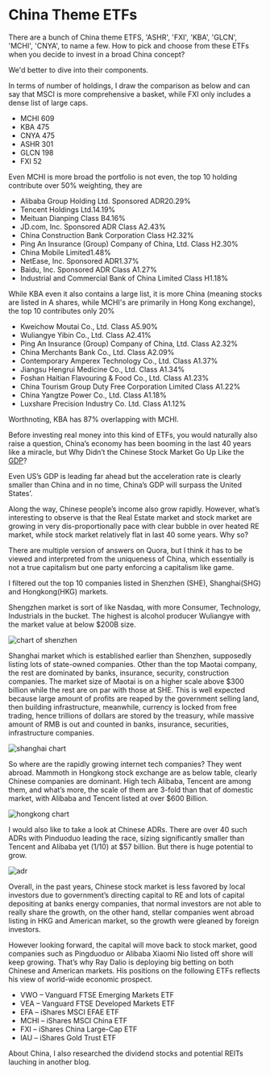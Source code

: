 # China Theme ETFs

There are a bunch of China theme ETFS, 'ASHR', 'FXI', 'KBA', 'GLCN', 'MCHI', 'CNYA', to name a few. How to pick and choose from these ETFs when you decide to invest in a broad China concept?

We'd better to dive into their components. 

In terms of number of holdings, I draw the comparison as below and can say that MSCI is more comprehensive a basket, while FXI only includes a dense list of large caps. 
- MCHI    609
- KBA     475
- CNYA    475
- ASHR    301
- GLCN    198
- FXI      52

Even MCHI is more broad the portfolio is not even, the top 10 holding contribute over 50% weighting, they are
- Alibaba Group Holding Ltd. Sponsored ADR20.29%
- Tencent Holdings Ltd.14.19%
- Meituan Dianping Class B4.16%
- JD.com, Inc. Sponsored ADR Class A2.43%
- China Construction Bank Corporation Class H2.32%
- Ping An Insurance (Group) Company of China, Ltd. Class H2.30%
- China Mobile Limited1.48%
- NetEase, Inc. Sponsored ADR1.37%
- Baidu, Inc. Sponsored ADR Class A1.27%
- Industrial and Commercial Bank of China Limited Class H1.18%

While KBA even it also contains a large list, it is more China (meaning stocks are listed in A shares, while MCHI's are primarily in Hong Kong exchange), the top 10 contributes only 20%
- Kweichow Moutai Co., Ltd. Class A5.90%
- Wuliangye Yibin Co., Ltd. Class A2.41%
- Ping An Insurance (Group) Company of China, Ltd. Class A2.32%
- China Merchants Bank Co., Ltd. Class A2.09%
- Contemporary Amperex Technology Co., Ltd. Class A1.37%
- Jiangsu Hengrui Medicine Co., Ltd. Class A1.34%
- Foshan Haitian Flavouring & Food Co., Ltd. Class A1.23%
- China Tourism Group Duty Free Corporation Limited Class A1.22%
- China Yangtze Power Co., Ltd. Class A1.18%
- Luxshare Precision Industry Co. Ltd. Class A1.12%

Worthnoting, KBA has 87% overlapping with MCHI.

Before investing real money into this kind of ETFs, you would naturally also raise a question, China’s economy has been booming in the last 40 years like a miracle, but Why Didn’t the Chinese Stock Market Go Up Like the [GDP](https://ourworldindata.org/grapher/average-real-gdp-per-capita-across-countries-and-regions)?

Even US’s GDP is leading far ahead but the acceleration rate is clearly smaller than China and in no time, China’s GDP will surpass the United States’.

Along the way, Chinese people’s income also grow rapidly. However, what’s interesting to observe is that the Real Estate market and stock market are growing in very dis-proportionally pace with clear bubble in over heated RE market, while stock market relatively flat in last 40 some years. Why so?

There are multiple version of answers on Quora, but I think it has to be viewed and interpreted from the uniqueness of China, which essentially is not a true capitalism but one party enforcing a capitalism like game.

I filtered out the top 10 companies listed in Shenzhen (SHE), Shanghai(SHG) and Hongkong(HKG) markets.

Shengzhen market is sort of like Nasdaq, with more Consumer, Technology, Industrials in the bucket. The highest is alcohol producer Wuliangye with the market value at below $200B size.

![chart of shenzhen](../Research/pictures/shenzhen_exchange.png)

Shanghai market which is established earlier than Shenzhen, supposedly listing lots of state-owned companies. Other than the top Maotai company, the rest are dominated by banks, insurance, security, construction companies. The market size of Maotai is on a higher scale above $300 billion while the rest are on par with those at SHE. This is well expected because large amount of profits are reaped by the government selling land, then building infrastructure, meanwhile, currency is locked from free trading, hence trillions of dollars are stored by the treasury, while massive amount of RMB is out and counted in banks, insurance, securities, infrastructure companies.

![shanghai chart](../Research/pictures/shanghai_exchange.png)

So where are the rapidly growing internet tech companies? They went abroad. Mammoth in Hongkong stock exchange are as below table, clearly Chinese companies are dominant. High tech Alibaba, Tencent are among them, and what’s more, the scale of them are 3-fold than that of domestic market, with Alibaba and Tencent listed at over $600 Billion.

![hongkong chart](../Research/pictures/hongkong_exchange.png)

I would also like to take a look at Chinese ADRs. There are over 40 such ADRs with Pinduoduo leading the race, sizing significantly smaller than Tencent and Alibaba yet (1/10) at $57 billion. But there is huge potential to grow.

![adr](../Research/pictures/ADRschina.png)

Overall, in the past years, Chinese stock market is less favored by local investors due to government’s directing capital to RE and lots of capital depositing at banks energy companies, that normal investors are not able to really share the growth, on the other hand, stellar companies went abroad listing in HKG and American market, so the growth were gleaned by foreign investors.

However looking forward, the capital will move back to stock market, good companies such as Pingduoduo or Alibaba Xiaomi Nio listed off shore will keep growing. That’s why Ray Dalio is deploying big betting on both Chinese and American markets. His positions on the following ETFs reflects his view of world-wide economic prospect.
   - VWO – Vanguard FTSE Emerging Markets ETF
   - VEA – Vanguard FTSE Developed Markets ETF
   - EFA – iShares MSCI EFAE ETF
   - MCHI – iShares MSCI China ETF
   - FXI – iShares China Large-Cap ETF
   - IAU – iShares Gold Trust ETF

About China, I also researched the dividend stocks and potential REITs lauching in another blog.
